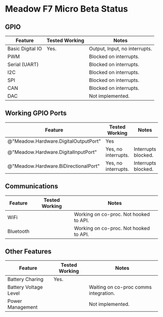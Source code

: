# Meadow F7 Micro Beta Status


## GPIO

| Feature          | Tested Working      | Notes                             |
|------------------|---------------------|-----------------------------------|
| Basic Digital IO | Yes. | Output, Input, no interrupts. |
| PWM              | | Blocked on interrupts. |
| Serial (UART)    | | Blocked on interrupts. |
| I2C              | | Blocked on interrupts. |
| SPI              | | Blocked on interrupts. |
| CAN              | | Blocked on interrupts. |
| DAC              | | Not implemented. |

## Working GPIO Ports

| Feature          | Tested Working      | Notes                             |
|------------------|---------------------|-----------------------------------|
| @"Meadow.Hardware.DigitalOutputPort" | Yes | |
| @"Meadow.Hardware.DigitalInputPort" | Yes, no interrupts. | Interrupts blocked. |
| @"Meadow.Hardware.BiDirectionalPort" | Yes, no interrupts. | Interrupts blocked. |

## Communications

| Feature          | Tested Working      | Notes                             |
|------------------|---------------------|-----------------------------------|
| WiFi	| | Working on co-proc. Not hooked to API. |
| Bluetooth | | Working on co-proc. Not hooked to API. |

## Other Features

| Feature          | Tested Working      | Notes                             |
|------------------|---------------------|-----------------------------------|
| Battery Charing  | Yes. |
| Battery Voltage Level | | Waiting on co-proc comms integration. |
| Power Management | | Not implemented. |